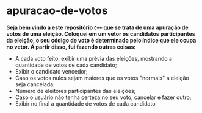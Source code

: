 # apuracao-de-votos

**Seja bem vindo a este repositório `C++` que se trata de uma apuração de votos de uma eleição. Coloquei em um vetor os candidatos participantes da eleição, o seu código de voto é determinado pelo índice que ele ocupa no vetor. A partir disso, fui fazendo outras coisas:**

* A cada voto feito, exibir uma prévia das eleições, mostrando a quantidade de votos de cada candidato;
* Exibir o candidato vencedor;
* Caso os votos nulos sejam maiores que os votos "normais" a eleição seja cancelada;
* Número de eleitores participantes das eleições;
* Caso o usuário não tenha certeza no seu voto, cancelar e fazer outro;
* Exibir no final a quantidade de votos de cada candidato
